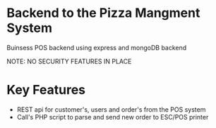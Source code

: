# Backend to the Pizza Mangment System
Buinsess POS backend using express and mongoDB backend

NOTE: NO SECURITY FEATURES IN PLACE

# Key Features
- REST api for customer's, users and order's from the POS system
- Call's PHP script to parse and send new order to ESC/POS printer
